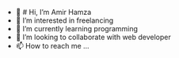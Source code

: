 - 👋 # Hi, I’m Amir Hamza
- 👀 I’m interested in freelancing
- 🌱 I’m currently learning programming
- 💞️ I’m looking to collaborate with web developer
- 📫 How to reach me ...

<!---
freelancer-amirhamza/freelancer-amirhamza is a ✨ special ✨ repository because its `README.md` (this file) appears on your GitHub profile.
You can click the Preview link to take a look at your changes.
--->
